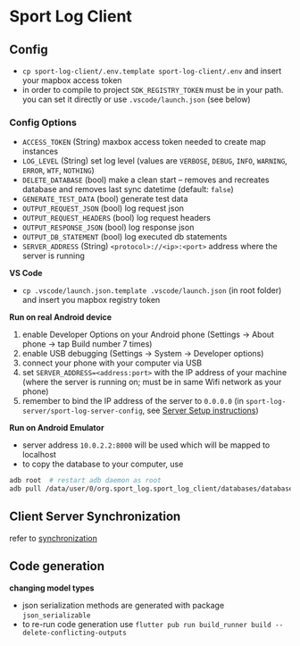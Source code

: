 # Sport Log Client

## Config

* `cp sport-log-client/.env.template sport-log-client/.env` and insert your mapbox access token
* in order to compile to project `SDK_REGISTRY_TOKEN` must be in your path. you can set it directly or use `.vscode/launch.json` (see below)

### Config Options
* `ACCESS_TOKEN` (String) maxbox access token needed to create map instances
* `LOG_LEVEL` (String) set log level (values are `VERBOSE`, `DEBUG`, `INFO`, `WARNING`, `ERROR`, `WTF`, `NOTHING`)
* `DELETE_DATABASE` (bool) make a clean start – removes and recreates database and removes last sync datetime (default: `false`)
* `GENERATE_TEST_DATA` (bool) generate test data
* `OUTPUT_REQUEST_JSON` (bool) log request json
* `OUTPUT_REQUEST_HEADERS` (bool) log request headers
* `OUTPUT_RESPONSE_JSON` (bool) log response json
* `OUTPUT_DB_STATEMENT` (bool) log executed db statements
* `SERVER_ADDRESS` (String) `<protocol>://<ip>:<port>` address where the server is running

**VS Code**

* `cp .vscode/launch.json.template .vscode/launch.json` (in root folder) and insert you mapbox registry token

**Run on real Android device**

1. enable Developer Options on your Android phone (Settings &#8594; About phone &#8594; tap Build number 7 times)
2. enable USB debugging (Settings &#8594; System &#8594; Developer options)
3. connect your phone with your computer via USB
4. set `SERVER_ADDRESS=<address:port>` with the IP address of your machine (where the server is running on; must be in same Wifi network as your phone)
5. remember to bind the IP address of the server to `0.0.0.0` (in `sport-log-server/sport-log-server-config`, see [Server Setup instructions](../sport-log-server/README.md))

**Run on Android Emulator**

* server address `10.0.2.2:8000` will be used which will be mapped to localhost
* to copy the database to your computer, use
```bash
adb root  # restart adb daemon as root
adb pull /data/user/0/org.sport_log.sport_log_client/databases/database.sqlite <folder> # pull file to local storage
```

## Client Server Synchronization

refer to [synchronization](SYNCHRONIZATION.md)

## Code generation

**changing model types**

* json serialization methods are generated with package `json_serializable`
* to re-run code generation use `flutter pub run build_runner build --delete-conflicting-outputs`
